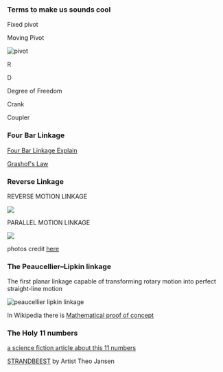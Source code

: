 ### **Terms to make us sounds cool**

Fixed pivot

Moving Pivot

![pivot](http://wiki.dtonline.org/images/2/2f/FourBarChain.png)

R

D

Degree of Freedom

Crank

Coupler


### **Four Bar Linkage**



[Four Bar Linkage Explain](https://youtu.be/Vh8r_Cpfb8Q)

[Grashof's Law](https://youtu.be/h8bz4ni6mdY)

### **Reverse Linkage**

REVERSE MOTION LINKAGE

![](https://technologystudent.com/cams/linkag1a.gif)


PARALLEL MOTION LINKAGE

![](https://technologystudent.com/cams/linkag2a.gif)

photos credit [here](https://technologystudent.com/cams/link1.htm)

### **The Peaucellier–Lipkin linkage**

The first planar linkage capable of transforming rotary motion into perfect straight-line motion

![peaucellier lipkin linkage](images/peaucellier–lipkin-linkage.gif)

In Wikipedia there is [Mathematical proof of concept](https://en.wikipedia.org/wiki/Peaucellier%E2%80%93Lipkin_linkage)


### **The Holy 11 numbers**

[a science fiction article about this 11 numbers](https://clarkesworldmagazine.com/theodoridou_02_14/)

[STRANDBEEST](https://youtu.be/LewVEF2B_pM) by Artist Theo Jansen

